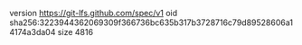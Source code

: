 version https://git-lfs.github.com/spec/v1
oid sha256:3223944362069309f366736bc635b317b3728716c79d89528606a14174a3da04
size 4816
